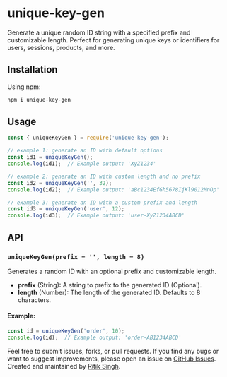# unique-key-gen

Generate a unique random ID string with a specified prefix and customizable length. Perfect for generating unique keys or identifiers for users, sessions, products, and more.

## Installation

Using npm:
```bash
npm i unique-key-gen
```
## Usage

```javascript
const { uniqueKeyGen } = require('unique-key-gen');

// example 1: generate an ID with default options
const id1 = uniqueKeyGen();
console.log(id1);  // Example output: 'XyZ1234'

// example 2: generate an ID with custom length and no prefix
const id2 = uniqueKeyGen('', 32);
console.log(id2);  // Example output: 'aBc1234EfGh5678IjKl9012MnOp'

// example 3: generate an ID with a custom prefix and length
const id3 = uniqueKeyGen('user', 12);
console.log(id3);  // Example output: 'user-XyZ1234ABCD'

```

## API

### `uniqueKeyGen(prefix = '', length = 8)`

Generates a random ID with an optional prefix and customizable length.

- **prefix** (String): A string to prefix to the generated ID (Optional).
- **length** (Number): The length of the generated ID. Defaults to 8 characters.

#### Example:
```javascript
const id = uniqueKeyGen('order', 10);
console.log(id);  // Example output: 'order-AB1234ABCD'
```


Feel free to submit issues, forks, or pull requests. 
If you find any bugs or want to suggest improvements, please open an issue on [GitHub Issues](https://github.com/ritik-wo/unique-key-gen/issues). 
Created and maintained by [Ritik Singh](https://github.com/ritik-wo).